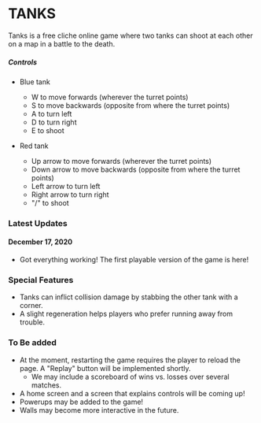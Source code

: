 # TANKS
Tanks is a free cliche online game where two tanks can shoot at each other on a map in a battle to the death.

##### Controls
- Blue tank
  - W to move forwards (wherever the turret points)
  - S to move backwards (opposite from where the turret points)
  - A to turn left
  - D to turn right
  - E to shoot
  
- Red tank
  - Up arrow to move forwards (wherever the turret points)
  - Down arrow to move backwards (opposite from where the turret points)
  - Left arrow to turn left
  - Right arrow to turn right
  - "/" to shoot

### Latest Updates 

#### December 17, 2020
- Got everything working! The first playable version of the game is here!

### Special Features

- Tanks can inflict collision damage by stabbing the other tank with a corner.
- A slight regeneration helps players who prefer running away from trouble.

### To Be added

- At the moment, restarting the game requires the player to reload the page. A "Replay" button will be implemented shortly.
  - We may include a scoreboard of wins vs. losses over several matches.
- A home screen and a screen that explains controls will be coming up!
- Powerups may be added to the game!
- Walls may become more interactive in the future.
